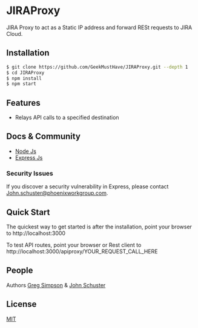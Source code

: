# JIRAProxy
  JIRA Proxy to act as a Static IP address and forward RESt requests to JIRA Cloud.

## Installation

```bash
$ git clone https://github.com/GeekMustHave/JIRAProxy.git --depth 1
$ cd JIRAProxy
$ npm install
$ npm start
```

## Features

  * Relays API calls to a specified destination

## Docs & Community

  * [Node Js](https://nodejs.org/en/)
  * [Express Js](http://expressjs.com/)

### Security Issues

If you discover a security vulnerability in Express, please contact John.schuster@phoenixworkgroup.com.

## Quick Start

  The quickest way to get started is after the installation, point your browser to http://localhost:3000

  To test API routes, point your browser or Rest client to http://localhost:3000/apiproxy/YOUR_REQUEST_CALL_HERE

## People

Authors [Greg Simpson](https://github.com/simpsong) & [John Schuster](https://github.com/GeekMustHave)

## License

  [MIT](LICENSE)